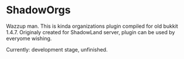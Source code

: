# ShadowOrgs


Wazzup man. This is kinda organizations plugin compiled for old bukkit 1.4.7.
Originaly created for ShadowLand server, plugin can be used by everyome wishing.

Currently: development stage, unfinished.
